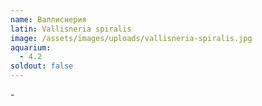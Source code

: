 ```yaml
---
name: Валлиснерия
latin: Vallisneria spiralis
image: /assets/images/uploads/vallisneria-spiralis.jpg
aquarium:
  - 4.2
soldout: false
---
```

\-
